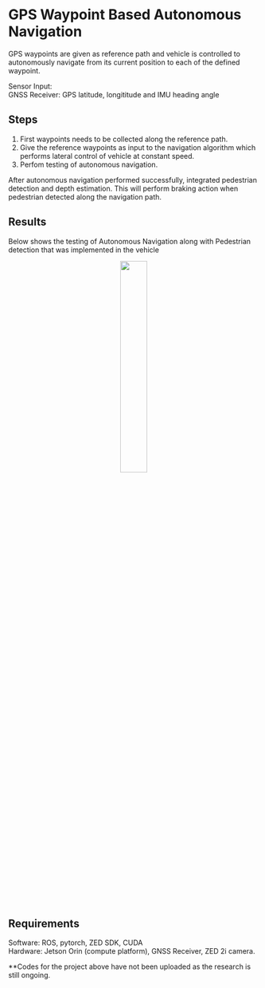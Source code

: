 # GPS Waypoint Based Autonomous Navigation

GPS waypoints are given as reference path and vehicle is controlled to autonomously navigate from its current position to each of the defined waypoint. 

Sensor Input:    
GNSS Receiver:   GPS latitude, longititude and IMU heading angle

## Steps

1. First waypoints needs to be collected along the reference path. 
2. Give the reference waypoints as input to the navigation algorithm which performs lateral control of vehicle at constant speed.
3. Perfom testing of autonomous navigation.  

After autonomous navigation performed successfully, integrated pedestrian detection and depth estimation. This will perform braking action when pedestrian detected along the navigation path.

## Results

Below shows the testing of Autonomous Navigation along with Pedestrian detection that was implemented in the vehicle

<p align="center" width="70%">
    <img width="33%" src="https://github.com/Aish47/MTech_Project/blob/main/GPS_Autonomous_Navigation/nav_gif.gif">    
</p>

## Requirements

Software: ROS, pytorch, ZED SDK, CUDA  
Hardware: Jetson Orin (compute platform), GNSS Receiver, ZED 2i camera.

**Codes for the project above have not been uploaded as the research is still ongoing.
